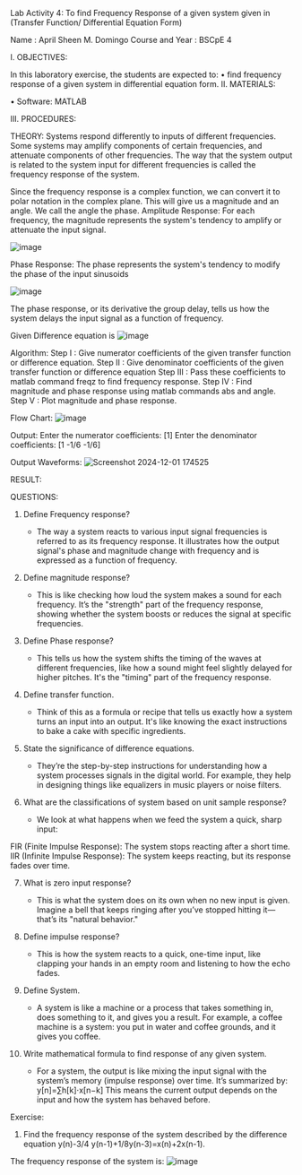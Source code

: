 Lab Activity 4: To find Frequency Response of a 
given system given in (Transfer Function/ Differential Equation Form)

Name			: April Sheen M. Domingo
Course and Year	: BSCpE 4


I.	OBJECTIVES:

In this laboratory exercise, the students are expected to:
•	find frequency response of a given system in differential equation form. 
II.	MATERIALS:

•	Software: MATLAB	

III.	PROCEDURES:

THEORY: 
Systems respond differently to inputs of different frequencies. Some systems may amplify components of certain frequencies, and attenuate components of other 
frequencies. The way that the system output is related to the system input for different frequencies is called the frequency response of the system. 

Since the frequency response is a complex function, we can convert it to polar notation in the complex plane. This will give us a magnitude and an angle. We call the angle the phase. 
Amplitude Response: 
For each frequency, the magnitude represents the system's tendency to amplify or 
attenuate the input signal.

![image](https://github.com/user-attachments/assets/fcae8c89-ef62-4cd9-83ab-27da591a9f40)

Phase Response: 
The phase represents the system's tendency to modify the phase of the input sinusoids

![image](https://github.com/user-attachments/assets/547807b8-37da-4aa6-b11c-62c34da139b9)


The phase response, or its derivative the group delay, tells us how the system delays the input signal as a function of frequency.

Given Difference equation is ![image](https://github.com/user-attachments/assets/142cedcc-83fe-4356-9b7e-6e6a2f5ee1b5)

Algorithm: 
Step I : Give numerator coefficients of the given transfer function or difference 
equation. 
Step II : Give denominator coefficients of the given transfer function or difference 
equation 
Step III : Pass these coefficients to matlab command freqz to find frequency response. 
Step IV : Find magnitude and phase response using matlab commands abs and angle. 
Step V : Plot magnitude and phase response.

Flow Chart: ![image](https://github.com/user-attachments/assets/c0ba2338-a7c3-4da9-82f3-4b72a2410010)


Output: 
Enter the numerator coefficients: [1] 
Enter the denominator coefficients: [1 -1/6 -1/6] 

Output Waveforms:
![Screenshot 2024-12-01 174525](https://github.com/user-attachments/assets/0beb3b5c-511b-459a-8159-bad9aefcb4f4)

RESULT: 

QUESTIONS: 
1. Define Frequency response?
   - The way a system reacts to various input signal frequencies is referred to as its frequency response. It illustrates how the output signal's phase and magnitude change with frequency and is expressed as a function of frequency.
     
2. Define magnitude response?
   - This is like checking how loud the system makes a sound for each frequency. It’s the "strength" part of the frequency response, showing whether the system boosts or reduces the signal at specific frequencies.
     
3. Define Phase response?
   - This tells us how the system shifts the timing of the waves at different frequencies, like how a sound might feel slightly delayed for higher pitches. It's the "timing" part of the frequency response.
     
4. Define transfer function.
   - Think of this as a formula or recipe that tells us exactly how a system turns an input into an output. It's like knowing the exact instructions to bake a cake with specific ingredients.

5. State the significance of difference equations.
   - They’re the step-by-step instructions for understanding how a system processes signals in the digital world. For example, they help in designing things like equalizers in music players or noise filters.

6. What are the classifications of system based on unit sample response?
   - We look at what happens when we feed the system a quick, sharp input:

 FIR (Finite Impulse Response): The system stops reacting after a short time.
 IIR (Infinite Impulse Response): The system keeps reacting, but its response fades over time.

7. What is zero input response?
   - This is what the system does on its own when no new input is given. Imagine a bell that keeps ringing after you’ve stopped hitting it—that’s its "natural behavior."

8. Define impulse response?
   - This is how the system reacts to a quick, one-time input, like clapping your hands in an empty room and listening to how the echo fades.

9. Define System.
    - A system is like a machine or a process that takes something in, does something to it, and gives you a result. For example, a coffee machine is a system: you put in water and coffee grounds, and it gives you coffee.
    
10. Write mathematical formula to find response of any given system.
    - For a system, the output is like mixing the input signal with the system’s memory (impulse response) over time. It’s summarized by:
    y[n]=∑h[k]⋅x[n−k]
This means the current output depends on the input and how the system has behaved before.

Exercise: 
1. Find the frequency response of the system described by the difference equation 
y(n)-3/4 y(n-1)+1/8y(n-3)=x(n)+2x(n-1).

The frequency response of the system is: ![image](https://github.com/user-attachments/assets/948d9035-9f50-461d-8927-31d64ff58a4d)

